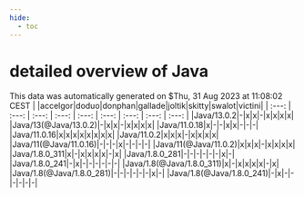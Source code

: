```yaml
---
hide:
  - toc
---
```


detailed overview of Java
=========================


This data was automatically generated on $Thu, 31 Aug 2023 at 11:08:02 CEST
| |accelgor|doduo|donphan|gallade|joltik|skitty|swalot|victini|
| :---: | :---: | :---: | :---: | :---: | :---: | :---: | :---: | :---: |
|Java/13.0.2|-|x|x|-|x|x|x|x|
|Java/13(@Java/13.0.2)|-|x|x|-|x|x|x|x|
|Java/11.0.18|x|-|-|x|x|-|-|-|
|Java/11.0.16|x|x|x|x|x|x|x|x|
|Java/11.0.2|x|x|x|-|x|x|x|x|
|Java/11(@Java/11.0.16)|-|-|-|x|-|-|-|-|
|Java/11(@Java/11.0.2)|x|x|x|-|x|x|x|x|
|Java/1.8.0_311|x|-|x|x|x|x|-|x|
|Java/1.8.0_281|-|-|-|-|-|-|x|-|
|Java/1.8.0_241|-|x|-|-|-|-|-|-|
|Java/1.8(@Java/1.8.0_311)|x|-|x|x|x|x|-|x|
|Java/1.8(@Java/1.8.0_281)|-|-|-|-|-|-|x|-|
|Java/1.8(@Java/1.8.0_241)|-|x|-|-|-|-|-|-|
